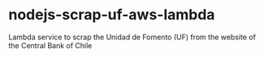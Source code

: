 # nodejs-scrap-uf-aws-lambda
Lambda service to scrap the Unidad de Fomento (UF) from the website of the Central Bank of Chile
